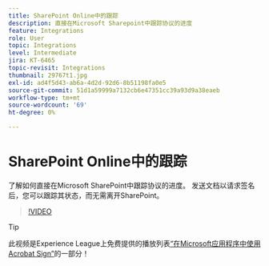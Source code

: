 ```yaml
---
title: SharePoint Online中的跟踪
description: 直接在Microsoft Sharepoint中跟踪协议的进度
feature: Integrations
role: User
topic: Integrations
level: Intermediate
jira: KT-6465
topic-revisit: Integrations
thumbnail: 29767t1.jpg
exl-id: ad4f5d43-ab6a-4d2d-92d6-8b51198fa0e5
source-git-commit: 51d1a59999a7132cb6e47351cc39a93d9a38eaeb
workflow-type: tm+mt
source-wordcount: '69'
ht-degree: 0%

---
```


# SharePoint Online中的跟踪

了解如何直接在Microsoft SharePoint中跟踪协议的进度。 发送文档以请求签名后，您可以跟踪其状态，而无需离开SharePoint。

>[!VIDEO](https://video.tv.adobe.com/v/29767t1?quality=12&learn=on&hidetitle=true)

>[!TIP]
>
>此视频是Experience League上免费提供的播放列表[“在Microsoft应用程序中使用Acrobat Sign”](https://experienceleague.adobe.com/en/playlists/acrobat-sign-integrate-microsoft-apps)的一部分！
